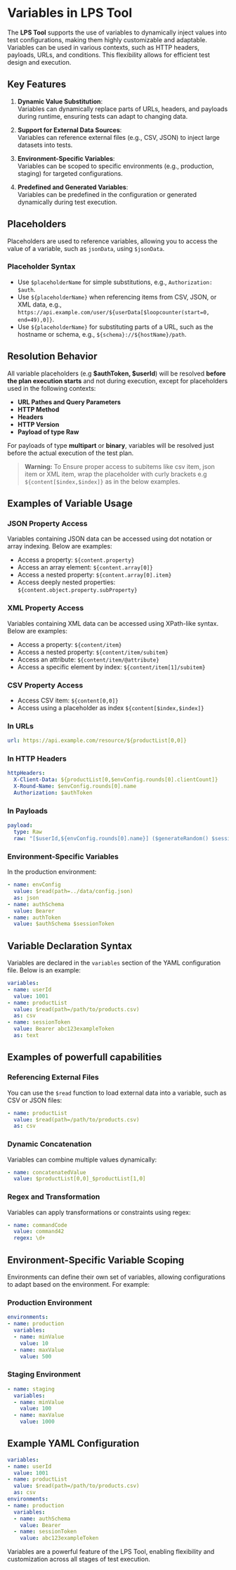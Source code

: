 
# Variables in LPS Tool

The **LPS Tool** supports the use of variables to dynamically inject values into test configurations, making them highly customizable and adaptable. Variables can be used in various contexts, such as HTTP headers, payloads, URLs, and conditions. This flexibility allows for efficient test design and execution.

## Key Features

1. **Dynamic Value Substitution**:  
   Variables can dynamically replace parts of URLs, headers, and payloads during runtime, ensuring tests can adapt to changing data.

2. **Support for External Data Sources**:  
   Variables can reference external files (e.g., CSV, JSON) to inject large datasets into tests.

3. **Environment-Specific Variables**:  
   Variables can be scoped to specific environments (e.g., production, staging) for targeted configurations.

4. **Predefined and Generated Variables**:  
   Variables can be predefined in the configuration or generated dynamically during test execution.

## Placeholders  
Placeholders are used to reference variables, allowing you to access the value of a variable, such as `jsonData`, using `$jsonData`.  

### Placeholder Syntax  
- Use `$placeholderName` for simple substitutions, e.g., `Authorization: $auth`.  
- Use `${placeholderName}` when referencing items from CSV, JSON, or XML data, e.g., `https://api.example.com/user/${userData[$loopcounter(start=0, end=49),0]}`.  
- Use `${placeholderName}` for substituting parts of a URL, such as the hostname or schema, e.g., `${schema}://${hostName}/path`.  

## Resolution Behavior

All variable placeholders (e.g **$authToken, $userId**) will be resolved **before the plan execution starts** and not during execution, except for placeholders used in the following contexts:
- **URL Pathes and Query Parameters**
- **HTTP Method**
- **Headers**
- **HTTP Version**
- **Payload of type Raw**

For payloads of type **multipart** or **binary**, variables will be resolved just before the actual execution of the test plan.
> **Warning:** To Ensure proper access to subitems like csv item, json item or XML item, wrap the placeholder with curly brackets e.g `${content[$index,$index]}` as in the below examples.
## Examples of Variable Usage

### JSON Property Access
Variables containing JSON data can be accessed using dot notation or array indexing. Below are examples:

- Access a property: `${content.property}`
- Access an array element:  `${content.array[0]}`
- Access a nested property: `${content.array[0].item}`
- Access deeply nested properties: `${content.object.property.subProperty}`

### XML Property Access
Variables containing XML data can be accessed using XPath-like syntax. Below are examples:

- Access a property: `${content/item}`
- Access a nested property: `${content/item/subitem}`
- Access an attribute: `${content/item/@attribute}`
- Access a specific element by index: `${content/item[1]/subitem}`

### CSV Property Access
- Access CSV item: `${content[0,0]}`
- Access using a placeholder as index `${content[$index,$index]}`


### In URLs
```yaml
url: https://api.example.com/resource/${productList[0,0]}
```

### In HTTP Headers
```yaml
httpHeaders:
  X-Client-Data: ${productList[0,$envConfig.rounds[0].clientCount]}
  X-Round-Name: $envConfig.rounds[0].name
  Authorization: $authToken
```

### In Payloads
```yaml
payload:
  type: Raw
  raw: "[$userId,${envConfig.rounds[0].name}] ($generateRandom() $sessionToken)"
```

### Environment-Specific Variables
In the production environment:
```yaml
- name: envConfig
  value: $read(path=../data/config.json)
  as: json
- name: authSchema
  value: Bearer
- name: authToken
  value: $authSchema $sessionToken
```

## Variable Declaration Syntax

Variables are declared in the `variables` section of the YAML configuration file. Below is an example:

```yaml
variables:
- name: userId
  value: 1001
- name: productList
  value: $read(path=/path/to/products.csv)
  as: csv
- name: sessionToken
  value: Bearer abc123exampleToken
  as: text
```

## Examples of powerfull capabilities

### Referencing External Files
You can use the `$read` function to load external data into a variable, such as CSV or JSON files:
```yaml
- name: productList
  value: $read(path=/path/to/products.csv)
  as: csv
```

### Dynamic Concatenation
Variables can combine multiple values dynamically:
```yaml
- name: concatenatedValue
  value: $productList[0,0]_$productList[1,0]
```

### Regex and Transformation
Variables can apply transformations or constraints using regex:
```yaml
- name: commandCode
  value: command42
  regex: \d+
```

## Environment-Specific Variable Scoping

Environments can define their own set of variables, allowing configurations to adapt based on the environment. For example:

### Production Environment
```yaml
environments:
- name: production
  variables:
  - name: minValue
    value: 10
  - name: maxValue
    value: 500
```

### Staging Environment
```yaml
- name: staging
  variables:
  - name: minValue
    value: 100
  - name: maxValue
    value: 1000
```

## Example YAML Configuration

```yaml
variables:
- name: userId
  value: 1001
- name: productList
  value: $read(path=/path/to/products.csv)
  as: csv
environments:
- name: production
  variables:
  - name: authSchema
    value: Bearer
  - name: sessionToken
    value: abc123exampleToken
```

Variables are a powerful feature of the LPS Tool, enabling flexibility and customization across all stages of test execution.
